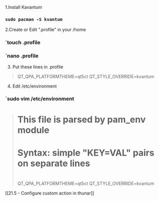1.Install Kavantum 

### `sudo pacman -S kvantum`

2.Create or Edit ".profile" in your /home 

### `touch .profile
### `nano .profile

3. Put these lines in .profile 

> QT_QPA_PLATFORMTHEME=qt5ct
> QT_STYLE_OVERRIDE=kvantum

4.  Edit /etc/environment

### `sudo vim /etc/environment

> 	# This file is parsed by pam_env module
> 	#
> 	# Syntax: simple "KEY=VAL" pairs on separate lines
> 	#
> 	QT_QPA_PLATFORMTHEME=qt5ct
> 	QT_STYLE_OVERRIDE=kvantum

[[21.5 - Configure custom action in thunar]]
